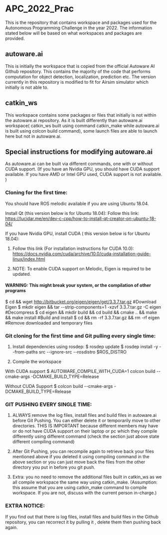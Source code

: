 # APC_2022_Prac

This is the repository that contains workspace and packages used for the Autonomous Programming Challenge in the year 2022. The information stated below will be based on what workspaces and packages are provided.

## autoware.ai
This is initially the workspace that is copied from the official Autoware AI Github repository. This contains the majority of the code that performs computation for object detection, localization, prediction etc. The version currently in this repository is modified to fit for Airsim simulator which initially is not able to.

## catkin_ws
This workspace contains some packages or files that initially is not within the autoware.ai repository. As it is built differently than autoware.ai workspace( catkin_ws built using command catkin_make while autoware.ai is built using colcon build command), some launch files are able to launch here but not in autoware.ai.

## Special instructions for modifying autoware.ai
As autoware.ai can be built via different commands, one with or without CUDA support. (If you have an Nvidia GPU, you should have CUDA support available. If you have AMD or Intel GPU used, CUDA support is not available. )


### Cloning for the first time:
You should have ROS melodic available if you are using Ubuntu 18.04.

Install Qt (this version below is for Ubuntu 18.04):
Follow this link: https://lucidar.me/en/dev-c-cpp/how-to-install-qt-creator-on-ubuntu-18-04/ 

If you have Nvidia GPU, install CUDA ( this version below is for Ubuntu 18.04):
1) Follow this link (For installation instructions for CUDA 10.0): https://docs.nvidia.com/cuda/archive/10.0/cuda-installation-guide-linux/index.html 

2) NOTE: To enable CUDA support on Melodic, Eigen is required to be updated.
#### WARNING: This might break your system, or the compilation of other programs
$ cd && wget http://bitbucket.org/eigen/eigen/get/3.3.7.tar.gz #Download Eigen
$ mkdir eigen && tar --strip-components=1 -xzvf 3.3.7.tar.gz -C eigen #Decompress
$ cd eigen && mkdir build && cd build && cmake .. && make && make install #Build and install
$ cd && rm -rf 3.3.7.tar.gz && rm -rf eigen #Remove downloaded and temporary files

### Git cloning for the first time and Git pulling every single time:

1) Install dependencies using rosdep:
$ rosdep update
$ rosdep install -y --from-paths src --ignore-src --rosdistro $ROS_DISTRO

2) Compile the workspace

With CUDA support
$ AUTOWARE_COMPILE_WITH_CUDA=1 colcon build --cmake-args -DCMAKE_BUILD_TYPE=Release

Without CUDA Support
$ colcon build --cmake-args -DCMAKE_BUILD_TYPE=Release


### GIT PUSHING EVERY SINGLE TIME:
1) ALWAYS remove the log files, install files and build files in autoware.ai before Git Pushing. You can either delete it or temporarily move to other directories. THIS IS IMPORTANT because different members may have or do not have CUDA support on their laptop or pc which they compile differently using different command (check the section just above state different compiling command)

2) After Git Pushing, you can recompile again to retrieve back your files mentioned above if you deleted it using compiling command in the above section or you can just move back the files from the other directory you put in before you git push.

3) Extra: you no need to remove the additional files built in catkin_ws as we all compile workspace the same way using catkin_make. (Assumption: this assume that you are using catkin_make command to compile workspace. If you are not, discuss with the current person in-charge.)

### EXTRA NOTICE: 
If you find out that there is log files, install files and build files in the Github repository, you can recorrect it by pulling it , delete them then pushing back again.
